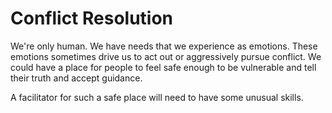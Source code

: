 # Conflict Resolution
We're only human. We have needs that we experience as emotions. These emotions sometimes drive us to act out or aggressively pursue conflict. We could have a place for people to feel safe enough to be vulnerable and tell their truth and accept guidance.

A facilitator for such a safe place will need to have some unusual skills.